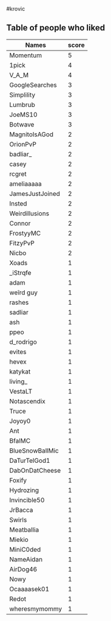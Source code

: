#krovic
## Table of people who liked
Names | score
--- | ---
Momentum | 5
1pick | 4
V_A_M | 4
GoogleSearches | 3
Simplility | 3
Lumbrub | 3
JoeMS10 | 3
Botwave | 3
MagnitoIsAGod | 2
OrionPvP | 2
badliar_ | 2
casey | 2
rcgret | 2
ameliaaaaa | 2
JamesJustJoined | 2
Insted | 2
Weirdillusions | 2
Connor | 2
FrostyyMC | 2
FitzyPvP | 2
Nicbo | 2
Xoads | 1
_iStrqfe | 1
adam | 1
weîrd guy | 1
rashes | 1
sadliar | 1
ash | 1
ppeo | 1
d_rodrigo | 1
evites | 1
hevex | 1
katykat | 1
living_ | 1
VestaLT | 1
Notascendix | 1
Truce | 1
Joyoy0 | 1
Ant | 1
BfalMC | 1
BlueSnowBallMic | 1
DaTurTelGod1 | 1
DabOnDatCheese | 1
Foxify | 1
Hydrozing | 1
Invincible50 | 1
JrBacca | 1
Swirls | 1
Meatballia | 1
Miekio | 1
MiniC0ded | 1
NameAidan | 1
AirDog46 | 1
Nowy | 1
Ocaaaasek01 | 1
Redot | 1
wheresmymommy | 1
